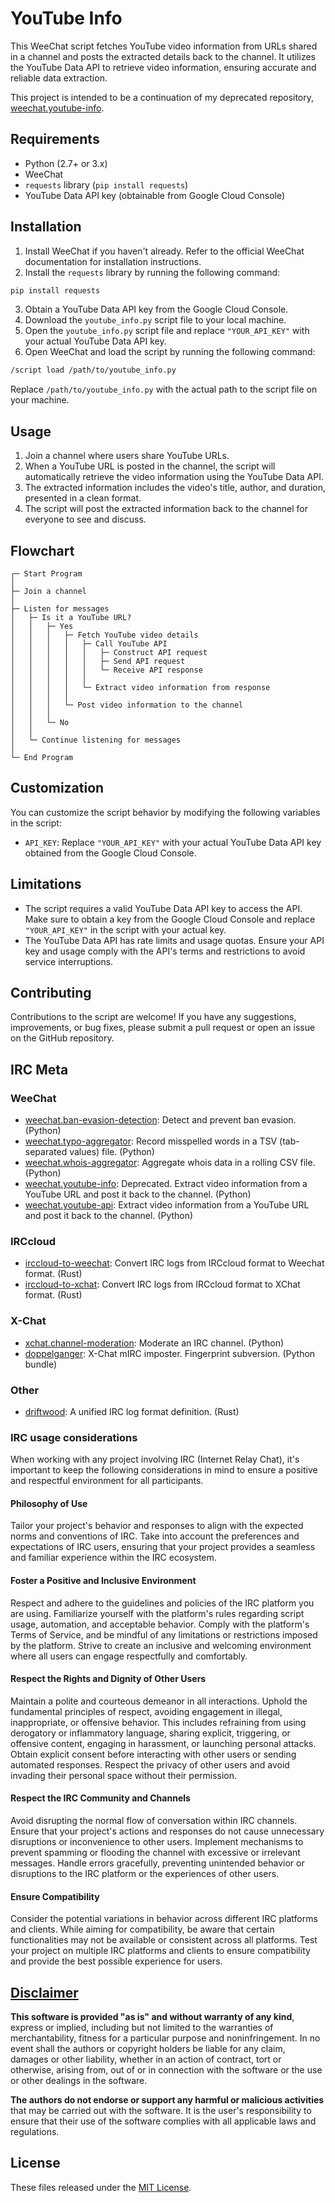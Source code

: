 # YouTube Info

This WeeChat script fetches YouTube video information from URLs shared in a channel and posts the extracted details back to the channel. It utilizes the YouTube Data API to retrieve video information, ensuring accurate and reliable data extraction.

This project is intended to be a continuation of my deprecated repository, [weechat.youtube-info](https://github.com/apple-fritter/weechat.youtube-info).

## Requirements

- Python (2.7+ or 3.x)
- WeeChat
- `requests` library (`pip install requests`)
- YouTube Data API key (obtainable from Google Cloud Console)

## Installation

1. Install WeeChat if you haven't already. Refer to the official WeeChat documentation for installation instructions.
2. Install the `requests` library by running the following command:

```bash
pip install requests
```

3. Obtain a YouTube Data API key from the Google Cloud Console.
4. Download the `youtube_info.py` script file to your local machine.
5. Open the `youtube_info.py` script file and replace `"YOUR_API_KEY"` with your actual YouTube Data API key.
6. Open WeeChat and load the script by running the following command:

```bash
/script load /path/to/youtube_info.py
```

Replace `/path/to/youtube_info.py` with the actual path to the script file on your machine.

## Usage

1. Join a channel where users share YouTube URLs.
2. When a YouTube URL is posted in the channel, the script will automatically retrieve the video information using the YouTube Data API.
3. The extracted information includes the video's title, author, and duration, presented in a clean format.
4. The script will post the extracted information back to the channel for everyone to see and discuss.

## Flowchart
```
┌─ Start Program
│
├─ Join a channel
│
├─ Listen for messages
│   ├─ Is it a YouTube URL?
│   │   ├─ Yes
│   │   │   ├─ Fetch YouTube video details
│   │   │   │   ├─ Call YouTube API
│   │   │   │   │   ├─ Construct API request
│   │   │   │   │   ├─ Send API request
│   │   │   │   │   └─ Receive API response
│   │   │   │   │
│   │   │   │   └─ Extract video information from response
│   │   │   │
│   │   │   └─ Post video information to the channel
│   │   │
│   │   └─ No
│   │
│   └─ Continue listening for messages
│
└─ End Program
```

## Customization

You can customize the script behavior by modifying the following variables in the script:

- `API_KEY`: Replace `"YOUR_API_KEY"` with your actual YouTube Data API key obtained from the Google Cloud Console.

## Limitations

- The script requires a valid YouTube Data API key to access the API. Make sure to obtain a key from the Google Cloud Console and replace `"YOUR_API_KEY"` in the script with your actual key.
- The YouTube Data API has rate limits and usage quotas. Ensure your API key and usage comply with the API's terms and restrictions to avoid service interruptions.

## Contributing

Contributions to the script are welcome! If you have any suggestions, improvements, or bug fixes, please submit a pull request or open an issue on the GitHub repository.
## IRC Meta

### WeeChat
- [weechat.ban-evasion-detection](https://github.com/apple-fritter/weechat.ban-evasion-detection): Detect and prevent ban evasion. (Python)
- [weechat.typo-aggregator](https://github.com/apple-fritter/weechat.typo-aggregator): Record misspelled words in a TSV (tab-separated values) file. (Python)
- [weechat.whois-aggregator](https://github.com/apple-fritter/weechat.whois-aggregator): Aggregate whois data in a rolling CSV file. (Python)
- [weechat.youtube-info](https://github.com/apple-fritter/weechat.youtube-info): Deprecated. Extract video information from a YouTube URL and post it back to the channel. (Python)
- [weechat.youtube-api](https://github.com/apple-fritter/weechat.youtube-api): Extract video information from a YouTube URL and post it back to the channel. (Python)

### IRCcloud
- [irccloud-to-weechat](https://github.com/apple-fritter/irccloud-to-weechat): Convert IRC logs from IRCcloud format to Weechat format. (Rust)
- [irccloud-to-xchat](https://github.com/apple-fritter/irccloud-to-xchat): Convert IRC logs from IRCcloud format to XChat format. (Rust)

### X-Chat
- [xchat.channel-moderation](https://github.com/apple-fritter/xchat.channel-moderation): Moderate an IRC channel. (Python)
- [doppelganger](https://github.com/apple-fritter/doppelganger): X-Chat mIRC imposter. Fingerprint subversion. (Python bundle)

### Other
- [driftwood](https://github.com/apple-fritter/driftwood): A unified IRC log format definition. (Rust)

### IRC usage considerations
When working with any project involving IRC (Internet Relay Chat), it's important to keep the following considerations in mind to ensure a positive and respectful environment for all participants.

#### Philosophy of Use
Tailor your project's behavior and responses to align with the expected norms and conventions of IRC. Take into account the preferences and expectations of IRC users, ensuring that your project provides a seamless and familiar experience within the IRC ecosystem.

#### Foster a Positive and Inclusive Environment
Respect and adhere to the guidelines and policies of the IRC platform you are using. Familiarize yourself with the platform's rules regarding script usage, automation, and acceptable behavior. Comply with the platform's Terms of Service, and be mindful of any limitations or restrictions imposed by the platform. Strive to create an inclusive and welcoming environment where all users can engage respectfully and comfortably.

#### Respect the Rights and Dignity of Other Users
Maintain a polite and courteous demeanor in all interactions. Uphold the fundamental principles of respect, avoiding engagement in illegal, inappropriate, or offensive behavior. This includes refraining from using derogatory or inflammatory language, sharing explicit, triggering, or offensive content, engaging in harassment, or launching personal attacks. Obtain explicit consent before interacting with other users or sending automated responses. Respect the privacy of other users and avoid invading their personal space without their permission.

#### Respect the IRC Community and Channels
Avoid disrupting the normal flow of conversation within IRC channels. Ensure that your project's actions and responses do not cause unnecessary disruptions or inconvenience to other users. Implement mechanisms to prevent spamming or flooding the channel with excessive or irrelevant messages. Handle errors gracefully, preventing unintended behavior or disruptions to the IRC platform or the experiences of other users.

#### Ensure Compatibility
Consider the potential variations in behavior across different IRC platforms and clients. While aiming for compatibility, be aware that certain functionalities may not be available or consistent across all platforms. Test your project on multiple IRC platforms and clients to ensure compatibility and provide the best possible experience for users.

## [Disclaimer](DISCLAIMER)
**This software is provided "as is" and without warranty of any kind**, express or implied, including but not limited to the warranties of merchantability, fitness for a particular purpose and noninfringement. In no event shall the authors or copyright holders be liable for any claim, damages or other liability, whether in an action of contract, tort or otherwise, arising from, out of or in connection with the software or the use or other dealings in the software.

**The authors do not endorse or support any harmful or malicious activities** that may be carried out with the software. It is the user's responsibility to ensure that their use of the software complies with all applicable laws and regulations.

## License

These files released under the [MIT License](LICENSE).
